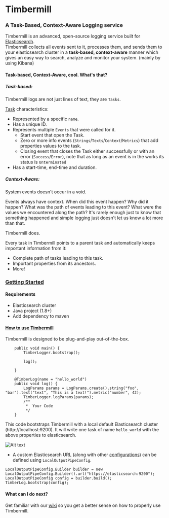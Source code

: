 # Timbermill

### A Task-Based, Context-Aware Logging service

Timbermill is an advanced, open-source logging service built for [Elasticsearch](https://www.elastic.co/products/elasticsearch).  
Timbermill collects all events sent to it, processes them, and sends them to your elasticsearch cluster in a **task-based, context-aware** manner which gives an easy way to search, analyze and monitor your system. (mainly by using Kibana)

#### Task-based, Context-Aware, cool. What's that?

##### Task-based:
Timbermill logs are not just lines of text, they are `Tasks`.

[Task](https://github.com/datorama/Timbermill/wiki/Task) characteristics:
  * Represented by a specific `name`.
  * Has a unique ID.
  * Represents multiple `Events` that were called for it.
    * Start event that open the Task.
    * Zero or more info events (`Strings`/`Texts`/`Context`/`Metrics`) that add properties values to the task. 
    * Closing event that closes the Task either successfully or with an error (`Success`/`Error`), note that as long as an event is in the works its status is `Unterminated`
  * Has a start-time, end-time and duration. 

##### Context-Aware: 
System events doesn't occur in a void.
 
Events always have context.  When did this event happen? Why did it happen? What was the path of events leading to this event? What were the values we encountered along the path?
It's rarely enough just to know that something happened and simple logging just doesn't let us know a lot more than that.

Timbermill does.

Every task in Timbermill points to a parent task and automatically keeps important information from it:
* Complete path of tasks leading to this task.
* Important properties from its ancestors.
* More!


### [Getting Started](https://github.com/datorama/Timbermill/wiki/Setup)

#### Requirements
* Elasticsearch cluster
* Java project (1.8+)
* Add dependency to maven

#### [How to use Timbermill](https://github.com/datorama/Timbermill/wiki/Usage)

Timbermill is designed to be plug-and-play out-of-the-box.  
 
```
    public void main() {
        TimberLogger.bootstrap();
        
        log();
        
    }

    @TimberLog(name = "hello_world")
    public void log() {
        LogParams params = LogParams.create().string("foo", "bar").text("text", "This is a text!").metric("number", 42);
        TimberLogger.logParams(params);
        /**
         *  Your Code
         */
    }
```
                 
 This code bootstraps Timbermill with a local default Elasticsearch cluster (http://localhost:9200). It will write one task of name `hello_world` with the above properties to elasticsearch.
 
 ![Alt text](hello.png?raw=true "Kibana")
 

* A custom Elasticsearch URL (along with other [configurations](https://github.com/datorama/Timbermill/wiki/Setup#bootstrapping-client)) can be defined using `LocalOutputPipeConfig`.

```
LocalOutputPipeConfig.Builder builder = new LocalOutputPipeConfig.Builder().url("https://elasticsearch:9200");
LocalOutputPipeConfig config = builder.build();
TimberLog.bootstrap(config);
```

#### What can I do next?
 
 Get familiar with our [wiki](https://github.com/datorama/Timbermill/wiki) so you get a better sense on how to properly use Timbermill.
 

